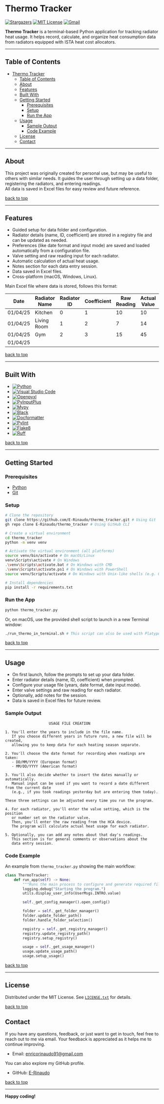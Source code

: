 # Thermo Tracker

[![Stargazers][stars-shield]][stars-url]
[![MIT License][license-shield]][license-url]
[![Gmail][Gmail-shield]][Gmail-url]

**Thermo Tracker** is a terminal-based Python application for tracking radiator heat usage.
It helps record, calculate, and organize heat consumption data from radiators equipped with ISTA heat cost allocators.

---

## Table of Contents

- [Thermo Tracker](#thermo-tracker)
  - [Table of Contents](#table-of-contents)
  - [About](#about)
  - [Features](#features)
  - [Built With](#built-with)
  - [Getting Started](#getting-started)
    - [Prerequisites](#prerequisites)
    - [Setup](#setup)
    - [Run the App](#run-the-app)
  - [Usage](#usage)
    - [Sample Output](#sample-output)
    - [Code Example](#code-example)
  - [License](#license)
  - [Contact](#contact)

---

## About

This project was originally created for personal use, but may be useful to others with similar needs.
It guides the user through setting up a data folder, registering the radiators, and entering readings.  
All data is saved in Excel files for easy review and future reference.

[back to top](#thermo-tracker)

---

## Features

- Guided setup for data folder and configuration.
- Radiator details (name, ID, coefficient) are stored in a registry file and can be updated as needed.
- Preferences (like date format and input mode) are saved and loaded automatically from a configuration file.
- Valve setting and raw reading input for each radiator.
- Automatic calculation of actual heat usage.
- Notes section for each data entry session.
- Data saved in Excel files.
- Cross-platform (macOS, Windows, Linux).

Main Excel file where data is stored, follows this format:

| Date     | Radiator Name | Radiator ID | Coefficient | Raw Reading | Actual Value | Total | Valve Setting | Notes |
|----------|---------------|-------------|-------------|-------------|--------------|-------|---------------|-------|
| 01/04/25 | Kitchen       | 0           | 1           | 10          | 10           |       | 2             |       |
| 01/04/25 | Living Room   | 1           | 2           | 7           | 14           |       | 2.5           |       |
| 01/04/25 | Gym           | 2           | 3           | 15          | 45           |       | 3             |       |
| 01/04/25 |               |             |             |             |              | 69    |               |       |

[back to top](#thermo-tracker)

---

## Built With

- [![Python][Python-badge]][Python-url]
- [![Visual Studio Code][VSCode-badge]][VSCode-url]
- [![Openpyxl][Openpyxl-badge]][Openpyxl-url]
- [![PyInputPlus][PyInputPlus-badge]][PyInputPlus-url]
- [![Mypy][Mypy-badge]][Mypy-url]
- [![Black][Black-badge]][Black-url]
- [![Docformatter][Docformatter-badge]][Docformatter-url]
- [![Pylint][Pylint-badge]][Pylint-url]
- [![Flake8][Flake8-badge]][Flake8-url]
- [![Ruff][Ruff-badge]][Ruff-url]
  
[back to top](#thermo-tracker)

---

## Getting Started

### Prerequisites

- [Python][Python-download]
- [Git][Git-download]
  
### Setup

```bash
# Clone the repository
git clone https://github.com/E-Rinaudo/thermo_tracker.git # Using Git
gh repo clone E-Rinaudo/thermo_tracker # Using GitHub CLI

# Create a virtual environment
cd thermo_tracker
python -m venv venv

# Activate the virtual environment (all platforms)
source venv/bin/activate # On macOS/Linux
venv\Scripts\activate # On Windows
.\venv\Scripts\activate.bat # On Windows with CMD
.\venv\Scripts\activate.ps1 # On Windows with PowerShell
source venv/Scripts/activate # On Windows with Unix-like shells (e.g. Git Bash)

# Install dependencies
pip install -r requirements.txt
```

### Run the App

```bash
python thermo_tracker.py
```

Or, on macOS, use the provided shell script to launch in a new Terminal window:

```bash
./run_thermo_in_terminal.sh # This script can also be used with Platypus to create a standalone macOS app bundle. https://sveinbjorn.org/platypus
```

[back to top](#thermo-tracker)

---

## Usage

- On first launch, follow the prompts to set up your data folder.
- Enter radiator details (name, ID, coefficient) when prompted.
- Configure your usage file (years, date format, date input mode).
- Enter valve settings and raw reading for each radiator.
- Optionally, add notes for the session.
- Data is saved in Excel files for future review.

### Sample Output

```text
                    USAGE FILE CREATION

1. You'll enter the years to include in the file name.
   If you choose different years in future runs, a new file will be created,
   allowing you to keep data for each heating season separate.

2. You'll choose the date format for recording when readings are taken:
   - DD/MM/YYYY (European format)
   - MM/DD/YYYY (American format)

3. You'll also decide whether to insert the dates manually or automatically.
   Manual input can be used if you want to record a date different from the current date
   (e.g., if you took readings yesterday but are entering them today).

These three settings can be adjusted every time you run the program.

4. For each radiator, you'll enter the valve setting, which is the position
   or number set on the radiator valve.
   Then, you'll enter the raw reading from the HCA device.
   The program will calculate actual heat usage for each radiator.

5. Optionally, you can add any notes about that day's readings.
   This section is for general comments or observations about the
   data entry session.
```

### Code Example

An example from `thermo_tracker.py` showing the main workflow:

```py
class ThermoTracker:
    def run_app(self) -> None:
        """Runs the main process to configure and generate required files."""
        logging.debug("Starting the program.")
        utils.display_user_info(UserMsgs.INTRO.value)

        self._get_config_manager().open_config()

        folder = self._get_folder_manager()
        folder.update_folder_path()
        folder.handle_folder_selection()

        registry = self._get_registry_manager()
        registry.update_registry_path()
        registry.setup_registry()

        usage = self._get_usage_manager()
        usage.update_usage_path()
        usage.setup_usage()
```

[back to top](#thermo-tracker)

---

## License

Distributed under the MIT License. See [`LICENSE.txt`](LICENSE.txt) for details.

[back to top](#thermo-tracker)

## Contact

If you have any questions, feedback, or just want to get in touch, feel free to reach out to me via email. Your feedback is appreciated as it helps me to continue improving.

- Email: <enricorinaudo91@gmail.com>  

You can also explore my GitHub profile.

- GitHub: [E-Rinaudo](https://github.com/E-Rinaudo)

[back to top](#thermo-tracker)

---

**Happy coding!**

<!-- SHIELDS -->
[stars-shield]: https://img.shields.io/github/stars/E-Rinaudo/thermo_tracker.svg?style=flat
[stars-url]: https://github.com/E-Rinaudo/thermo-tracker/stargazers
[license-shield]: https://img.shields.io/github/license/E-Rinaudo/thermo_tracker.svg?style=flat
[license-url]: https://github.com/E-Rinaudo/thermo-tracker/blob/main/LICENSE.txt
[Gmail-shield]: https://img.shields.io/badge/Gmail-D14836?style=flat&logo=gmail&logoColor=white
[Gmail-url]: mailto:enricorinaudo91@gmail.com

<!-- BADGES -->
[Python-badge]: https://img.shields.io/badge/python-3670A0?logo=python&logoColor=ffdd54&style=flat
[Python-url]: https://docs.python.org/3/
[VSCode-badge]: https://img.shields.io/badge/Visual%20Studio%20Code-007ACC?logo=visualstudiocode&logoColor=fff&style=flat
[VSCode-url]: https://code.visualstudio.com/docs
[Openpyxl-badge]: https://img.shields.io/badge/openpyxl-darkgreen?logo=python&logoColor=ffdd54&style=flat
[Openpyxl-url]: https://openpyxl.readthedocs.io/en/stable/
[PyInputPlus-badge]:https://img.shields.io/badge/PyInputPlus-4caf50?logo=python&logoColor=ffdd54&style=flat
[PyInputPlus-url]: https://pyinputplus.readthedocs.io/en/latest/
[Mypy-badge]: https://img.shields.io/badge/mypy-checked-blue?style=flat
[Mypy-url]: https://mypy.readthedocs.io/
[Black-badge]: https://img.shields.io/badge/code%20style-black-000000.svg
[Black-url]: https://black.readthedocs.io/en/stable/
[Pylint-badge]: https://img.shields.io/badge/linting-pylint-yellowgreen?style=flat
[Pylint-url]: https://pylint.readthedocs.io/
[Ruff-badge]: https://img.shields.io/endpoint?url=https://raw.githubusercontent.com/astral-sh/ruff/main/assets/badge/v2.json
[Ruff-url]: https://docs.astral.sh/ruff/tutorial/
[Flake8-badge]: https://img.shields.io/badge/linting-flake8-blue?style=flat
[Flake8-url]: https://flake8.pycqa.org/en/latest/
[Docformatter-badge]: https://img.shields.io/badge/formatter-docformatter-fedcba.svg
[Docformatter-url]: https://github.com/PyCQA/docformatter

<!-- PREREQUISITES LINKS -->
[Python-download]: https://www.python.org/downloads/
[Git-download]: https://git-scm.com
